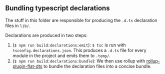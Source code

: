 ## Bundling typescript declarations

The stuff in this folder are responsible for producing the `.d.ts` declaration
files in `lib/`.

Declarations are produced in two steps:

1. (`$ npm run build:declarations:emit`): `$ tsc` is run with
   `tsconfig.declarations.json`. This produces a `.d.ts` file for every module
   in the project and emits them to `.temp/`.
2. (`$ npm run build:declarations:bundle`): We then use rollup with
   [rollup-plugin-flat-dts](https://github.com/run-z/rollup-plugin-flat-dts) to bundle
   the declaration files into a concise bundle.

